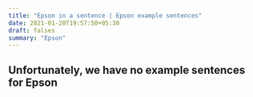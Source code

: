 ```yaml
---
title: "Epson in a sentence | Epson example sentences"
date: 2021-01-20T19:57:50+05:30
draft: falses
summary: "Epson"
---
```

## Unfortunately, we have no example sentences for Epson                 

